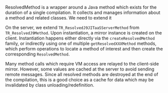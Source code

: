 ResolvedMethod is a wrapper around a Java method which exists for the duration of a single compilation. It collects and manages information about a method and related classes. We need to extend it 

On the server, we extend `TR_ResolvedJ9JITaaSServerMethod` from `TR_ResolvedJ9Method`. Upon instantiation, a mirror instance is created on the client. Instantiation happens either directly via the `createResolvedMethod` family, or indirectly using one of multiple `getResolvedXXXMethod` methods, which perform operations to locate a method of interest and then create the corresponding `ResolvedMethod`.

Many method calls which require VM access are relayed to the client-side mirror. However, some values are cached at the server to avoid sending remote messages. Since all resolved methods are destroyed at the end of the compilation, this is a good choice as a cache for data which may be invalidated by class unloading/redefinition.
